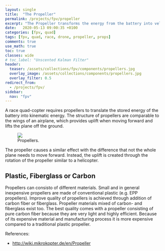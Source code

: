 ```yaml
---
layout: single
title:  "The Propeller"
permalink: /projects/fpv/propeller
excerpt: "The Propeller transforms the energy from the battery into velocity."
date:   2020-05-13 09:00:35 +0100
categories: [fpv, quad]
tags: [fpv, quad, race, drone, propeller, props]
comments: true
use_math: true
toc: true
classes: wide
# toc_label: "Unscented Kalman Filter"
header:
  teaser: /assets/collections/fpv/components/propellers.jpg
  overlay_image: /assets/collections/components/propellers.jpg
  overlay_filter: 0.5
redirect_from:
  - /projects/fpv/
sidebar:
  nav: "fpv"
---
```


A race quad-copter requires propellers to translate the stored energy of the battery into kinematic energy.
The structure of propellers are comparable to the wings of an airplane, which provides uplift when moving forward
and lifts the plane off the ground.

<figure >
    <a href="/assets/collections/fpv/props/propellers.jpg"><img src="/assets/collections/fpv/props/propellers.jpg"></a>
    <figcaption>Propellers.</figcaption>
</figure>

The propeller causes a similar effect with the difference that not the whole plane needs to move forward.
Instead, the uplift is created through the rotation of the propeller similar to a helicopter.

## Plastic, Fiberglass or Carbon

Propellers can consisto of different materials. Small and in general inexpensive propellers are made of conventional plastic (e.g. EPP propellers).
Improve quality of propellers is achieved through addition of carbon fiber or fiberglass. Propeller materials mixed of carbon- and fiberglass exist too.
The best quality comes with a propeller consisting of pure carbon fiber because they are very light and highly efficient. Because of its
expensive material and manufacturing process it is more expensive compared to a traditional plastic propeller. 

References:

- http://wiki.mikrokopter.de/en/Propeller

